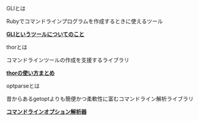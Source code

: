 GLIとは

Rubyでコマンドラインプログラムを作成するときに使えるツール

**[GLIというツールについてのこと](https://qiita.com/ktgPlus/items/4d5cfa14d63d1ef56bd4)**

thorとは

コマンドラインツールの作成を支援するライブラリ

**[thorの使い方まとめ](https://qiita.com/succi0303/items/32560103190436c9435b)**

optparseとは

昔からあるgetoptよりも簡便かつ柔軟性に富むコマンドライン解析ライブラリ

**[コマンドラインオプション解析器](https://docs.python.org/ja/3/library/optparse.html)**

